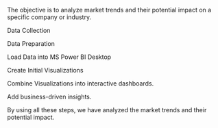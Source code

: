 The objective is to analyze market trends and their potential impact on a specific company or industry.



Data Collection

Data Preparation

Load Data into MS Power BI Desktop

Create Initial Visualizations

Combine Visualizations into interactive dashboards.

Add business-driven insights.

By using all these steps, we have analyzed the market trends and their potential impact.
